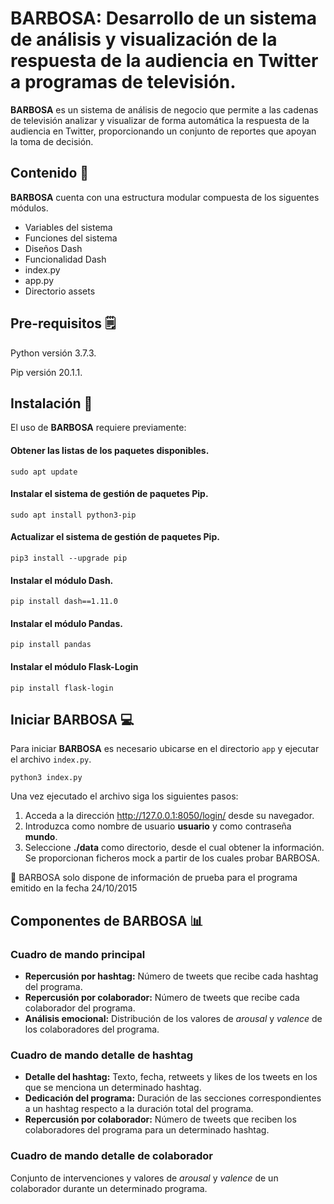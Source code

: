 # BARBOSA: Desarrollo de un sistema de análisis y visualización de la respuesta de la audiencia en Twitter a programas de televisión.

**BARBOSA** es un sistema de análisis de negocio que permite a las cadenas de televisión analizar y visualizar de forma automática la respuesta de la audiencia en Twitter, proporcionando un conjunto de reportes que apoyan la toma de decisión.

## Contenido 💾

**BARBOSA** cuenta con una estructura modular compuesta de los siguentes módulos.

- Variables del sistema
- Funciones del sistema
- Diseños Dash
- Funcionalidad Dash
- index.py
- app.py
- Directorio assets

## Pre-requisitos 🗒

Python versión 3.7.3.

Pip versión 20.1.1.

## Instalación 🔧

El uso de **BARBOSA** requiere previamente:

#### Obtener las listas de los paquetes disponibles.
```
sudo apt update
```

#### Instalar el sistema de gestión de paquetes Pip.
```
sudo apt install python3-pip
```

#### Actualizar el sistema de gestión de paquetes Pip.
```
pip3 install --upgrade pip
```

#### Instalar el módulo Dash.
```
pip install dash==1.11.0
```

#### Instalar el módulo Pandas.
```
pip install pandas
```

#### Instalar el módulo Flask-Login
```
pip install flask-login
```

## Iniciar BARBOSA 💻

Para iniciar **BARBOSA** es necesario ubicarse en el directorio `app` y ejecutar el archivo `index.py`.
```
python3 index.py
```
Una vez ejecutado el archivo siga los siguientes pasos:

1. Acceda a la dirección http://127.0.0.1:8050/login/ desde su navegador.
2. Introduzca como nombre de usuario **usuario** y como contraseña **mundo**.
3. Seleccione **./data** como directorio, desde el cual obtener la información. Se proporcionan ficheros mock a partir de los cuales probar BARBOSA.

📢 BARBOSA solo dispone de información de prueba para el programa emitido en la fecha 24/10/2015

## Componentes de BARBOSA 📊

### Cuadro de mando principal

- **Repercusión por hashtag:** Número de tweets que recibe cada hashtag del programa.
- **Repercusión por colaborador:** Número de tweets que recibe cada colaborador del programa.
- **Análisis emocional:** Distribución de los valores de *arousal* y *valence* de los colaboradores del programa.

### Cuadro de mando detalle de hashtag

- **Detalle del hashtag:** Texto, fecha, retweets y likes de los tweets en los que se menciona un determinado hashtag.
- **Dedicación del programa:** Duración de las secciones correspondientes a un hashtag respecto a la duración total del programa.
- **Repercusión por colaborador:** Número de tweets que reciben los colaboradores del programa para un determinado hashtag.

### Cuadro de mando detalle de colaborador
Conjunto de intervenciones y valores de *arousal* y *valence* de un colaborador durante un determinado programa.
